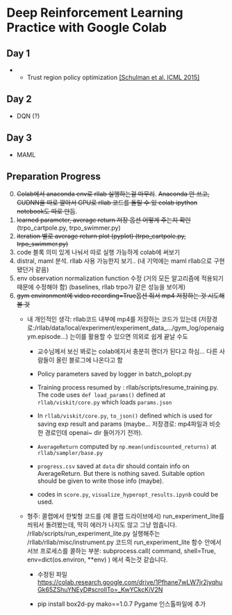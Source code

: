 # Deep Reinforcement Learning Practice with Google Colab

## Day 1
- 
  - Trust region policy optimization [[Schulman et al. ICML 2015]](http://proceedings.mlr.press/v37/schulman15.pdf)
## Day 2
- DQN (?)
## Day 3
- MAML


## Preparation Progress
0. ~~Colab에서 anaconda env로 rllab 실행하는걸 마무리~~. ~~Anaconda 안 쓰고, CUDNN을 따로 깔아서 GPU로 rllab 코드를 돌릴 수 있 colab ipython notebook도 따로 만듬~~.
1. ~~learned parameter, average return 저장 옵션 어떻게 주는지 확인~~ (trpo_cartpole.py, trpo_swimmer.py)
2. ~~iteration  별로 average return plot (pyplot)  (trpo_cartpole.py, trpo_swimmer.py)~~
3. code 블록 의미 있게 나눠서 따로 실행 가능하게 colab에 써보기
4. distral, maml 분석. rllab 사용 가능한지 보기.. (내 기억에는 maml rllab으로 구현됐던거 같음)
5. env observation normalization function 수정 (거의 모든 알고리즘에 적용되기 때문에 수정해야 함)
(baselines, rllab trpo가 같은 성능을 보이게)
6. ~~gym environment에 video recording=True옵션 줘서 mp4 저장하는 것 시도해볼 것~~
    - 내 개인적인 생각: rllab코드 내부에 mp4를 저장하는 코드가 있는데 (저장경로:/rllab/data/local/experiment/experiment_data_.../gym_log/openaigym.episode...) 는이를 활용할 수 있으면 의외로 쉽게 끝날 수도
        - 교수님께서 보신 봐로는 colab에지서 충분히 랜더가 된다고 하심... 다른 사람들이 올린 블로그에 나온다고 함
        - Policy parameters saved by logger in batch_polopt.py
        - Training process resumed by : rllab/scripts/resume_training.py.  The code uses `def load_params()` defined at `rllab/viskit/core.py` which loads `params.json`
        - In `rllab/viskit/core.py`, `to_json()` defined which is used for saving exp result and params (maybe... 저장경로: mp4파일과 비슷한 경로인데 openai~ dir 들어가기 전까).
        
        - `AverageReturn` computed by `np.mean(undiscounted_returns)` at `rllab/sampler/base.py`
        
        - `progress.csv` saved at `data` dir should contain info on AverageReturn. But there is nothing saved. Suitable option should be given to write those info (maybe).
        
        - codes in `score.py`, `visualize_hyperopt_results.ipynb` could be used.
        
    - 형주: 콜랩에서 한빛형 코드를 (제 콜랩 드라이브에서) run_experiment_lite를 씌워서 돌려봤는데, 딱히 에러가 나지도 않고 그냥 멈춥니다. 
    /rllab/scripts/run_experiment_lite.py 실행해주는
    /rllab/rllab/misc/instrument.py 코드의
    run_experiment_lite 함수 안에서
    서브 프로세스를 콜하는 부분:
    subprocess.call(
       command, shell=True, env=dict(os.environ, **env)
    )
    에서 죽는것 같습니다.
        - 수정된 파일 https://colab.research.google.com/drive/1Pfhane7wLW7jr2jyqhuGk65ZShuYNEyD#scrollTo=_KwYCkcKiV2N
    
        -  pip install box2d-py mako==1.0.7 Pygame  인스톨파일에 추가
    
    
    
    